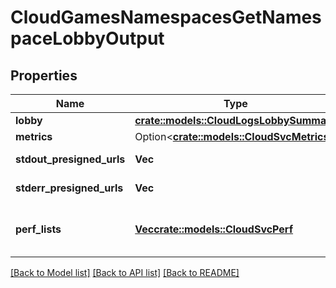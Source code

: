 # CloudGamesNamespacesGetNamespaceLobbyOutput

## Properties

Name | Type | Description | Notes
------------ | ------------- | ------------- | -------------
**lobby** | [**crate::models::CloudLogsLobbySummary**](CloudLogsLobbySummary.md) |  | 
**metrics** | Option<[**crate::models::CloudSvcMetrics**](CloudSvcMetrics.md)> |  | [optional]
**stdout_presigned_urls** | **Vec<String>** | A list of URLs. | 
**stderr_presigned_urls** | **Vec<String>** | A list of URLs. | 
**perf_lists** | [**Vec<crate::models::CloudSvcPerf>**](CloudSvcPerf.md) | A list of service performance summaries. | 

[[Back to Model list]](../README.md#documentation-for-models) [[Back to API list]](../README.md#documentation-for-api-endpoints) [[Back to README]](../README.md)



